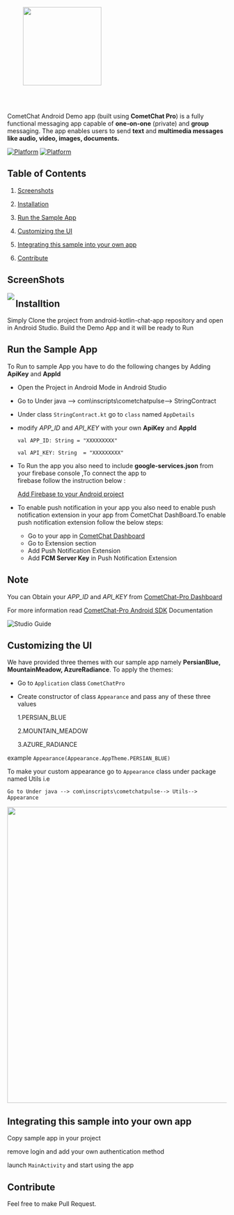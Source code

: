 <div style="width:100%">
<div style="width:100%">
	<div style="width:50%; display:inline-block">
		<p align="center">
		<img align="center" width="180" height="180" alt="" src="https://github.com/cometchat-pro/ios-swift-chat-app/blob/master/Screenshots/CometChat%20Logo.png">	
		</p>	
	</div>	
</div>
</br>
</br>
</div>

CometChat Android Demo app (built using **CometChat Pro**) is a fully functional messaging app capable of **one-on-one** (private) and **group** messaging. The app enables users to send **text** and **multimedia messages like audio, video, images, documents.**

[![Platform](https://img.shields.io/badge/Platform-Android-brightgreen.svg)](#)      [![Platform](https://img.shields.io/badge/Language-Kotlin-yellowgreen.svg)](#)

## Table of Contents

1. [Screenshots ](#screenshots)

2. [Installation ](#installtion)

3. [Run the Sample App ](#run-the-sample-app)

4. [Customizing the UI](#customizing-the-ui)

5. [Integrating this sample into your own app](#integrating-this-sample-into-your-own-app)

5. [Contribute](#contribute)



## ScreenShots

 <img align="left" src="https://github.com/cometchat-pro/android-kotlin-chat-app/blob/master/ScreenShot/screenshots.png">

## Installtion

   Simply Clone the project from android-kotlin-chat-app repository and open in Android Studio.
   Build the Demo App and it will be ready to Run




## Run the Sample App



   To Run to sample App you have to do the following changes by Adding **ApiKey** and **AppId**

   - Open the Project in Android Mode in Android Studio

   - Go to Under java --> com\inscripts\cometchatpulse--> StringContract

   - Under class `StringContract.kt`  go to `class` named `AppDetails`

  -  modify *APP_ID* and *API_KEY* with your own **ApiKey** and **AppId**

       `val APP_ID: String = "XXXXXXXXX"`

       `val API_KEY: String  = "XXXXXXXXX"`
       
  - To Run the app you also need to include **google-services.json** from your firebase console ,To connect the app to     
    firebase follow the instruction below :
     
      [Add Firebase to your Android project](https://firebase.google.com/docs/android/setup)
      
  - To enable push notification in your app you also need to enable push notification extension in your app from CometChat       DashBoard.To enable push notification extension follow the below steps:
         
      * Go to your app in [CometChat Dashboard ](https://app.cometchat.com/)
      * Go to Extension section 
      * Add Push Notification Extension
      * Add **FCM Server Key** in Push Notification Extension     

## Note

   You can Obtain your  *APP_ID* and *API_KEY* from [CometChat-Pro Dashboard](https://app.cometchat.com/)

   For more information read [CometChat-Pro Android SDK](https://prodocs.cometchat.com/docs/android-quick-start) Documentation




  ![Studio Guide](https://github.com/cometchat-pro/android-kotlin-chat-app/blob/master/ScreenShot/guide.png)

 ## Customizing the UI

 We have provided three themes with our sample app namely **PersianBlue, MountainMeadow, AzureRadiance**. To apply the themes:

   - Go to  `Application` class `CometChatPro`

   - Create constructor of  class `Appearance` and pass any of these three values

      1.PERSIAN_BLUE

      2.MOUNTAIN_MEADOW

      3.AZURE_RADIANCE

   example `Appearance(Appearance.AppTheme.PERSIAN_BLUE)`

 To make your custom appearance go to `Appearance` class under package named Utils i.e

    Go to Under java --> com\inscripts\cometchatpulse--> Utils--> Appearance

   <p align="center">
 <img align="center" width="708.5" height="680" src="https://github.com/cometchat-pro/android-kotlin-chat-app/blob/master/ScreenShot/gib.gif">
</p>


## Integrating this sample into your own app
  Copy sample app in your project

  remove login and add your own authentication method

  launch `MainActivity` and start using the app

## Contribute


 Feel free to make Pull Request.
   
